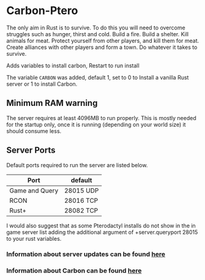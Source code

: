 # Carbon-Ptero

The only aim in Rust is to survive. To do this you will need to overcome struggles such as hunger, thirst and cold. Build a fire. Build a shelter. Kill animals for meat. Protect yourself from other players, and kill them for meat. Create alliances with other players and form a town. Do whatever it takes to survive.

Adds variables to install carbon, Restart to run install

The variable `CARBON` was added, default 1, set to 0 to Install a vanilla Rust server or 1 to install Carbon.


## Minimum RAM warning

The server requires at least 4096MB to run properly.
This is mostly needed for the startup only, once it is running (depending on your world size) it should consume less.

## Server Ports

Default ports required to run the server are listed below.

| Port    | default |
|---------|---------|
| Game and Query | 28015 UDP |
| RCON | 28016 TCP |
| Rust+ | 28082 TCP |

I would also suggest that as some Pterodactyl installs do not show in the in game server list adding the additional argument of +server.queryport 28015 to your rust variables.

### Information about server updates can be found [here](https://steamdb.info/app/258550/depots/?branch=staging)

### Information about Carbon can be found [here](https://github.com/Carbon-Modding/Carbon.Core)
